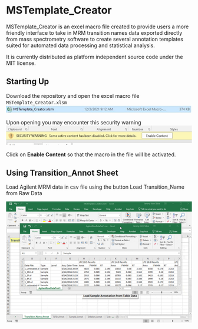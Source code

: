 # MSTemplate\_Creator

MSTemplate\_Creator is an excel macro file created to provide users a
more friendly interface to take in MRM transition names data exported
directly from mass spectrometry software to create several annotation
templates suited for automated data processing and statistical analysis.

It is currently distributed as platform independent source code under
the MIT license.

## Starting Up

Download the repository and open the excel macro file
`MSTemplate_Creator.xlsm`
![OpenMSTemplate\_Creator](figures/OpenMSTemplate_Creator.JPG)

Upon opening you may encounter this security warning
![EnableContent](figures/EnableContentWarning.jpg)

Click on **Enable Content** so that the macro in the file will be
activated.

## Using Transition\_Annot Sheet

Load Agilent MRM data in csv file using the button Load Transition\_Name
from Raw Data

![Load Transition\_Name from Raw Data](figures/trial.gif)
